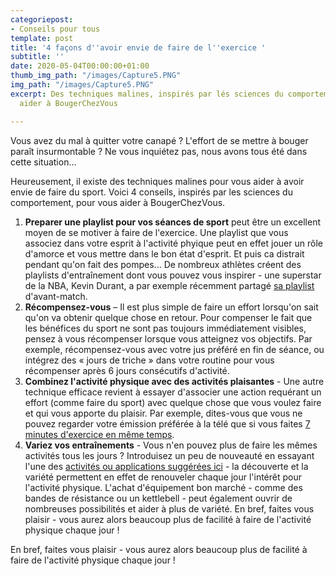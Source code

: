 ```yaml
---
categoriepost:
- Conseils pour tous
template: post
title: '4 façons d''avoir envie de faire de l''exercice '
subtitle: ''
date: 2020-05-04T00:00:00+01:00
thumb_img_path: "/images/Capture5.PNG"
img_path: "/images/Capture5.PNG"
excerpt: Des techniques malines, inspirés par lés sciences du comportement, pour vous
  aider à BougerChezVous

---
```

Vous avez du mal à quitter votre canapé ? L'effort de se mettre à bouger paraît insurmontable ? Ne vous inquiétez pas, nous avons tous été dans cette situation...

Heureusement, il existe des techniques malines pour vous aider à avoir envie de faire du sport. Voici 4 conseils, inspirés par les sciences du comportement, pour vous aider à BougerChezVous.

1. **Preparer une playlist pour vos séances de sport** peut être un excellent moyen de se motiver à faire de l'exercice. Une playlist que vous associez dans votre esprit à l'activité phyique peut en effet jouer un rôle d'amorce et vous mettre dans le bon état d'esprit. Et puis ca distrait pendant qu'on fait des pompes... De nombreux athlètes créent des playlists d'entraînement dont vous pouvez vous inspirer - une superstar de la NBA, Kevin Durant, a par exemple récemment partagé [sa playlist](https://music.apple.com/ca/playlist/kevin-durants-nikeconnect-playlist/pl.c29e39249eec43f7bf2dd5c7d0146ed1) d'avant-match.
2. **Récompensez-vous** – Il est plus simple de faire un effort lorsqu'on sait qu'on va obtenir quelque chose en retour. Pour compenser le fait que les bénéfices du sport ne sont pas toujours immédiatement visibles, pensez à vous récompenser lorsque vous atteignez vos objectifs. Par exemple, récompensez-vous avec votre jus préféré en fin de séance, ou intégrez des « jours de triche » dans votre routine pour vous récompenser après 6 jours consécutifs d'activité.
3. **Combinez l'activité physique avec des activités plaisantes** - Une autre technique efficace revient à essayer d'associer une action requérant un effort (comme faire du sport) avec quelque chose que vous voulez faire et qui vous apporte du plaisir. Par exemple, dites-vous que vous ne pouvez regarder votre émission préférée à la télé que si vous faites [7 minutes d'exercice en même temps](https://bougezchezvous.fr/posts/d%C3%A9fi-7-minutes-d-exercice-par-jour/).
4. **Variez vos entraînements** - Vous n'en pouvez plus de faire les mêmes activités tous les jours ? Introduisez un peu de nouveauté en essayant l'une des [activités ou applications suggérées ici](https://bougezchezvous.fr/blog/) - la découverte et la variété permettent en effet de renouveler chaque jour l'intérêt pour l'activité physique. L'achat d'équipement bon marché - comme des bandes de résistance ou un kettlebell - peut également ouvrir de nombreuses possibilités et aider à plus de variété. En bref, faites vous plaisir - vous aurez alors beaucoup plus de facilité à faire de l'activité physique chaque jour !

En bref, faites vous plaisir - vous aurez alors beaucoup plus de facilité à faire de l'activité physique chaque jour !